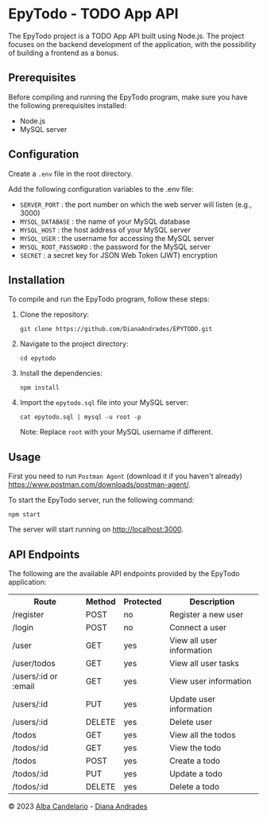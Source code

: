<h1>EpyTodo - TODO App API</h1>
<p>The EpyTodo project is a TODO App API built using Node.js. The project focuses on the backend development of the application, with the possibility of building a frontend as a bonus.</p>

<h2>Prerequisites</h2>
<p>Before compiling and running the EpyTodo program, make sure you have the following prerequisites installed:</p>
<ul>
    <li>Node.js</li>
    <li>MySQL server</li>
</ul>

<h2>Configuration</h2>
<p>Create a <code>.env</code> file in the root directory.</p>
<p>Add the following configuration variables to the .env file:</p>
<ul>
    <li><code>SERVER_PORT</code> : the port number on which the web server will listen (e.g., 3000)</li>
    <li><code>MYSQL_DATABASE</code> : the name of your MySQL database</li>
    <li><code>MYSQL_HOST</code> : the host address of your MySQL server</li>
    <li><code>MYSQL_USER</code> : the username for accessing the MySQL server</li>
    <li><code>MYSQL_ROOT_PASSWORD</code> : the password for the MySQL server</li>
    <li><code>SECRET</code> : a secret key for JSON Web Token (JWT) encryption</li>
</ul>

<h2>Installation</h2>
<p>To compile and run the EpyTodo program, follow these steps:</p>
<ol>
    <li>Clone the repository:</li>
    <pre><code>git clone https://github.com/DianaAndrades/EPYTODO.git</code></pre>
    <li>Navigate to the project directory:</li>
    <pre><code>cd epytodo</code></pre>
    <li>Install the dependencies:</li>
    <pre><code>npm install</code></pre>
    <li>Import the <code>epytodo.sql</code> file into your MySQL server:</li>
    <pre><code>cat epytodo.sql | mysql -u root -p</code></pre>
    <p>Note: Replace <code>root</code> with your MySQL username if different.</p>
</ol>

<h2>Usage</h2>
<p>First you need to run <code>Postman Agent</code> (download it if you haven't already) <a href="https://www.postman.com/downloads/postman-agent/">https://www.postman.com/downloads/postman-agent/</a>.</p>
<p>To start the EpyTodo server, run the following command:</p>
<pre><code>npm start</code></pre>
<p>The server will start running on <a href="http://localhost:3000">http://localhost:3000</a>.</p>

<h2>API Endpoints</h2>
<p>The following are the available API endpoints provided by the EpyTodo application:</p>
<table>
  <tr>
    <th>Route</th>
    <th>Method</th>
    <th>Protected</th>
    <th>Description</th>
  </tr>
  <tr>
    <td>/register</td>
    <td>POST</td>
    <td>no</td>
    <td>Register a new user</td>
  </tr>
  <tr>
    <td>/login</td>
    <td>POST</td>
    <td>no</td>
    <td>Connect a user</td>
  </tr>
  <tr>
    <td>/user</td>
    <td>GET</td>
    <td>yes</td>
    <td>View all user information</td>
  </tr>
  <tr>
    <td>/user/todos</td>
    <td>GET</td>
    <td>yes</td>
    <td>View all user tasks</td>
  </tr>
  <tr>
    <td>/users/:id or :email</td>
    <td>GET</td>
    <td>yes</td>
    <td>View user information</td>
  </tr>
  <tr>
    <td>/users/:id</td>
    <td>PUT</td>
    <td>yes</td>
    <td>Update user information</td>
  </tr>
  <tr>
    <td>/users/:id</td>
    <td>DELETE</td>
    <td>yes</td>
    <td>Delete user</td>
  </tr>
  <tr>
    <td>/todos</td>
    <td>GET</td>
    <td>yes</td>
    <td>View all the todos</td>
  </tr>
  <tr>
    <td>/todos/:id</td>
    <td>GET</td>
    <td>yes</td>
    <td>View the todo</td>
  </tr>
  <tr>
    <td>/todos</td>
    <td>POST</td>
    <td>yes</td>
    <td>Create a todo</td>
  </tr>
  <tr>
    <td>/todos/:id</td>
    <td>PUT</td>
    <td>yes</td>
    <td>Update a todo</td>
  </tr>
  <tr>
    <td>/todos/:id</td>
    <td>DELETE</td>
    <td>yes</td>
    <td>Delete a todo</td>
  </tr>
</table>

<footer>
    <p>
    © 2023
    <a href="https://github.com/AlbaCande">Alba Candelario</a> -
    <a href="https://github.com/DianaAndrades">Diana Andrades</a>
    </p>
</footer>